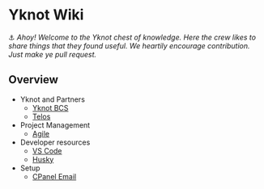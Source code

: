 # Yknot Wiki

⚓ _Ahoy! Welcome to the Yknot chest of knowledge. Here the crew likes to share things that they found useful. We heartily encourage contribution. Just make ye pull request._

## Overview

* Yknot and Partners
  * [Yknot BCS](about.md)
  * [Telos](telos/)
* Project Management
  * [Agile](agile/agile.md)
* Developer resources
  * [VS Code](resources/vscode.md)
  * [Husky](resources/husky/husky.md)
* Setup
  * [CPanel Email](setup/cpanel-email/email.md)
